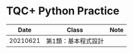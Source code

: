 # TQC+ Python Practice

|    Date  |         Class       | Note |
| -------- |:-------------------:|:----:|
| 20210621 | 第1類：基本程式設計 |      |
